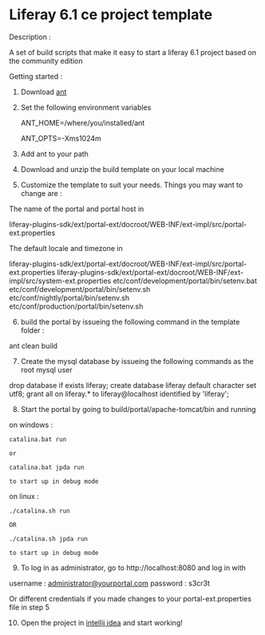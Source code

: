 Liferay 6.1 ce project template
===============================

Description :

A set of build scripts that make it easy to start a liferay 6.1 project based on the community edition

Getting started :

1. Download [ant](http://ant.apache.org/bindownload.cgi)

2. Set the following environment variables
  
   ANT_HOME=/where/you/installed/ant
   
   ANT_OPTS=-Xms1024m
   
3. Add ant to your path

4. Download and unzip the build template on your local machine

5. Customize the template to suit your needs. Things you may want to change are :

The name of the portal and portal host in 

liferay-plugins-sdk/ext/portal-ext/docroot/WEB-INF/ext-impl/src/portal-ext.properties

The default locale and timezone in 

liferay-plugins-sdk/ext/portal-ext/docroot/WEB-INF/ext-impl/src/portal-ext.properties
liferay-plugins-sdk/ext/portal-ext/docroot/WEB-INF/ext-impl/src/system-ext.properties
etc/conf/development/portal/bin/setenv.bat
etc/conf/development/portal/bin/setenv.sh
etc/conf/nightly/portal/bin/setenv.sh
etc/conf/production/portal/bin/setenv.sh

6. build the portal by issueing the following command in the template folder :

ant clean build

7. Create the mysql database by issueing the following commands as the root mysql user

drop database if exists liferay;
create database liferay default character set utf8;
grant all on liferay.* to liferay@localhost identified by 'liferay';

8. Start the portal by going to build/portal/apache-tomcat/bin and running

on windows :

    catalina.bat run

    or 

    catalina.bat jpda run 

    to start up in debug mode
    
on linux :

    ./catalina.sh run
    
    OR 
    
    ./catalina.sh jpda run
    
    to start up in debug mode

9. To log in as administrator, go to http://localhost:8080 and log in with 

username : administrator@yourportal.com
password : s3cr3t

Or different credentials if you made changes to your portal-ext.properties file in step 5

10. Open the project in [intellij idea](http://www.jetbrains.com/idea/) and start working!

